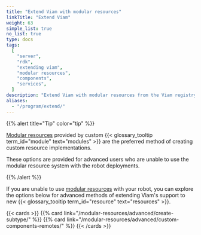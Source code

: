 ```yaml
---
title: "Extend Viam with modular resources"
linkTitle: "Extend Viam"
weight: 63
simple_list: true
no_list: true
type: docs
tags:
  [
    "server",
    "rdk",
    "extending viam",
    "modular resources",
    "components",
    "services",
  ]
description: "Extend Viam with modular resources from the Viam registry."
aliases:
  - "/program/extend/"
---
```


{{% alert title="Tip" color="tip" %}}

[Modular resources](/modular-resources/) provided by custom {{< glossary_tooltip term_id="module" text="modules" >}} are the preferred method of creating custom resource implementations.

These options are provided for advanced users who are unable to use the modular resource system with the robot deployments.

{{% /alert %}}

If you are unable to use [modular resources](/modular-resources/) with your robot, you can explore the options below for advanced methods of extending Viam's support to new {{< glossary_tooltip term_id="resource" text="resources" >}}.

{{< cards >}}
{{% card link="/modular-resources/advanced/create-subtype/" %}}
{{% card link="/modular-resources/advanced/custom-components-remotes/" %}}
{{< /cards >}}
